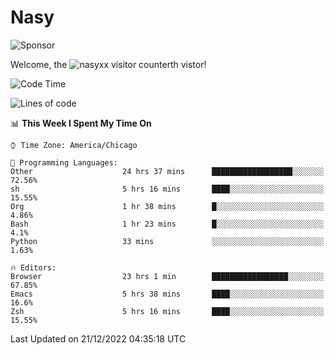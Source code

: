 # Nasy

<!--
<p align="center">
<img height="200" src="https://github-readme-stats.vercel.app/api?username=nasyxx&count_private=true&show_icons=true&theme=dracula&include_all_commits=true"/>
<img height="200" src="https://github-readme-stats.vercel.app/api/top-langs/?username=nasyxx&theme=dracula&hide=html,jupyter+notebook&count_private=true&show_icons=true"/>
</p>

  
----------------
-->

![Sponsor](https://img.shields.io/static/v1.svg?label=Sponsor&message=%E2%9D%A4&logo=GitHub&style=flat&color=pink)
 
Welcome, the ![nasyxx visitor counter](https://count.getloli.com/get/@nasyxx?theme=rule34)th vistor!
 
<!--START_SECTION:waka-->
![Code Time](http://img.shields.io/badge/Code%20Time-2%2C957%20hrs-blue)

![Lines of code](https://img.shields.io/badge/From%20Hello%20World%20I%27ve%20Written-5%20Million%20lines%20of%20code-blue)

📊 **This Week I Spent My Time On** 

```text
⌚︎ Time Zone: America/Chicago

💬 Programming Languages: 
Other                    24 hrs 37 mins      ██████████████████░░░░░░░   72.56% 
sh                       5 hrs 16 mins       ████░░░░░░░░░░░░░░░░░░░░░   15.55% 
Org                      1 hr 38 mins        █░░░░░░░░░░░░░░░░░░░░░░░░   4.86% 
Bash                     1 hr 23 mins        █░░░░░░░░░░░░░░░░░░░░░░░░   4.1% 
Python                   33 mins             ░░░░░░░░░░░░░░░░░░░░░░░░░   1.63%

🔥 Editors: 
Browser                  23 hrs 1 min        █████████████████░░░░░░░░   67.85% 
Emacs                    5 hrs 38 mins       ████░░░░░░░░░░░░░░░░░░░░░   16.6% 
Zsh                      5 hrs 16 mins       ████░░░░░░░░░░░░░░░░░░░░░   15.55%

```


 Last Updated on 21/12/2022 04:35:18 UTC
<!--END_SECTION:waka-->

<!-- ![visitors](https://visitor-badge.laobi.icu/badge?page_id=nasyxx.nasyxx) -->
